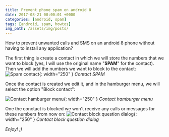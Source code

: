 ```yaml
---
title: Prevent phone spam on android 8
date: 2017-08-21 00:00:01 +0000
categories: [android, spam]
tags: [android, spam, howtos]
img_path: /assets/img/posts/
---
```

How to prevent unwanted calls and SMS on an android 8 phone without having to install any application?

The first thing is create a contact in which we will store the numbers that we want to block (yes, I will use the original name "**SPAM**" for the contact).
Then we will add the numbers we want to block to the contact:
![Spam contact](android8SpamContact.jpeg){: width="250" }
_Contact SPAM_

Once the contact is created we edit it, and in the hamburger menu, we will select the option "Block contact":

![Contact hamburger menu](android8SpamContactHamburgerMenu.jpeg){: width="250" }
_Contact hamburger menu_

One the conctact is blocked we won't receive any calls or messages for these numbers from now on:
![Contact block question dialog](android8SpamContactBlockMessage.jpeg){: width="250" }
_Contact block question dialog_

_Enjoy! ;)_
